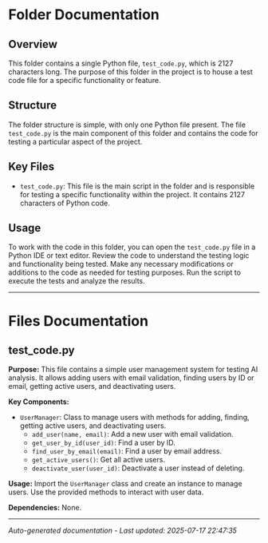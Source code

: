 # Folder Documentation

## Overview
This folder contains a single Python file, `test_code.py`, which is 2127 characters long. The purpose of this folder in the project is to house a test code file for a specific functionality or feature.

## Structure
The folder structure is simple, with only one Python file present. The file `test_code.py` is the main component of this folder and contains the code for testing a particular aspect of the project.

## Key Files
- `test_code.py`: This file is the main script in the folder and is responsible for testing a specific functionality within the project. It contains 2127 characters of Python code.

## Usage
To work with the code in this folder, you can open the `test_code.py` file in a Python IDE or text editor. Review the code to understand the testing logic and functionality being tested. Make any necessary modifications or additions to the code as needed for testing purposes. Run the script to execute the tests and analyze the results.

---

# Files Documentation

## test_code.py

**Purpose:** This file contains a simple user management system for testing AI analysis. It allows adding users with email validation, finding users by ID or email, getting active users, and deactivating users.

**Key Components:**
- `UserManager`: Class to manage users with methods for adding, finding, getting active users, and deactivating users.
  - `add_user(name, email)`: Add a new user with email validation.
  - `get_user_by_id(user_id)`: Find a user by ID.
  - `find_user_by_email(email)`: Find a user by email address.
  - `get_active_users()`: Get all active users.
  - `deactivate_user(user_id)`: Deactivate a user instead of deleting.

**Usage:** Import the `UserManager` class and create an instance to manage users. Use the provided methods to interact with user data.

**Dependencies:** None.

---
*Auto-generated documentation - Last updated: 2025-07-17 22:47:35*
